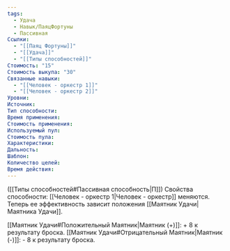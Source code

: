 ```yaml
---
tags:
  - Удача
  - Навык/ПаяцФортуны
  - Пассивная
Ссылки:
  - "[[Паяц Фортуны]]"
  - "[[Удача]]"
  - "[[Типы способностей]]"
Стоимость: "15"
Стоимость выкупа: "30"
Связанные навыки:
  - "[[Человек - оркестр 1]]"
  - "[[Человек - оркестр 2]]"
Уровни:
Источник:
Тип способности:
Время применения:
Стоимость применения:
Используемый пул:
Стоимость пула:
Характеристики:
Дальность:
Шаблон:
Количество целей:
Время действия:
---
```

([[Типы способностей#Пассивная способность|П]]) Свойства способности: [[Человек - оркестр 1|Человек - оркестр]] меняются. Теперь ее эффективность зависит положения [[Маятник Удачи|Маятника Удачи]]. 

[[Маятник Удачи#Положительный Маятник|Маятник (+)]]: + 8 к результату броска.
[[Маятник Удачи#Отрицательный Маятник|Маятник (-)]]: - 8 к результату броска.